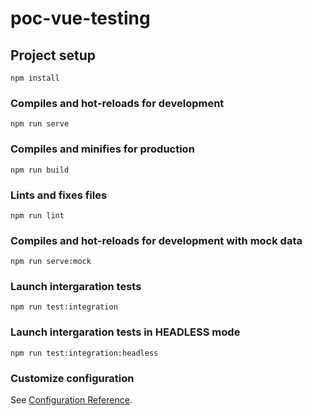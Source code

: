 # poc-vue-testing

## Project setup
```
npm install
```

### Compiles and hot-reloads for development
```
npm run serve
```

### Compiles and minifies for production
```
npm run build
```

### Lints and fixes files
```
npm run lint
```

### Compiles and hot-reloads for development with mock data
```
npm run serve:mock
```

### Launch intergaration tests
```
npm run test:integration
```

### Launch intergaration tests in HEADLESS mode
```
npm run test:integration:headless
```

### Customize configuration
See [Configuration Reference](https://cli.vuejs.org/config/).
